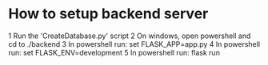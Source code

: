 # How to setup backend server

1 Run the 'CreateDatabase.py' script
2 On windows, open powershell and cd to ./backend
3 In powershell run: set FLASK_APP=app.py
4 In powershell run: set FLASK_ENV=development
5 In powershell run: flask run
